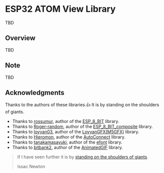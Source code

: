 
# ESP32 ATOM View Library

TBD

## Overview

TBD

## Note

TBD

## Acknowledgments

Thanks to the authors of these libraries.👍
It is by standing on the shoulders of giants.
- Thanks to [rossumur](https://github.com/rossumur), author of the [ESP_8_BIT](https://github.com/rossumur/esp_8_bit) library.
- Thanks to [Roger-random](https://github.com/Roger-random), author of the [ESP_8_BIT_composite](https://github.com/Roger-random/ESP_8_BIT_composite) library.
- Thanks to [lovyan03](https://github.com/lovyan03), author of the [LovyanGFX(M5GFX)](https://github.com/lovyan03/LovyanGFX.git) library.
- Thanks to [Hieromon](https://github.com/Hieromon), author of the [AutoConnect](https://github.com/Hieromon/AutoConnect) library.
- Thanks to [tanakamasayuki](https://github.com/tanakamasayuki), author of the [efont](https://github.com/tanakamasayuki/efont) library.
- Thanks to [bitbank2](https://github.com/bitbank2), author of the [AnimatedGIF](https://github.com/bitbank2/AnimatedGIF) library.

> If I have seen further it is by [standing on the shoulders of giants](https://en.wikipedia.org/wiki/Standing_on_the_shoulders_of_giants).
> 
> Issac Newton
